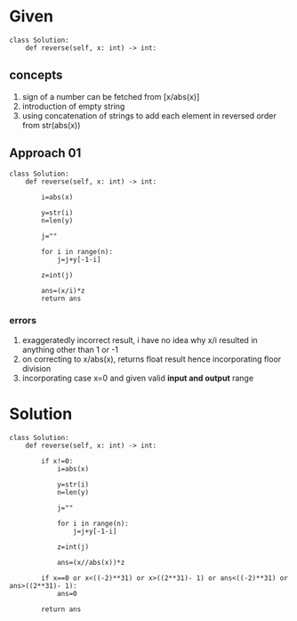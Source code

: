 # Given
```
class Solution:
    def reverse(self, x: int) -> int:

```

## concepts

1. sign of a number can be fetched from [x/abs(x)]
2. introduction of empty string
3. using concatenation of strings to add each element in reversed order from str(abs(x))


## Approach 01

```
class Solution:
    def reverse(self, x: int) -> int:
        
        i=abs(x)

        y=str(i)
        n=len(y)

        j=""

        for i in range(n):
            j=j+y[-1-i]

        z=int(j)

        ans=(x/i)*z
        return ans
```

### errors
1. exaggeratedly incorrect result, i have no idea why x/i resulted in anything other than 1 or -1<br>
2. on correcting to x/abs(x), returns float result hence incorporating floor division<br>
3. incorporating case x=0 and given valid <strong>input and output</strong> range

# Solution
```
class Solution:
    def reverse(self, x: int) -> int:

        if x!=0:
            i=abs(x)

            y=str(i)
            n=len(y)

            j=""

            for i in range(n):
                j=j+y[-1-i]

            z=int(j)

            ans=(x//abs(x))*z

        if x==0 or x<((-2)**31) or x>((2**31)- 1) or ans<((-2)**31) or ans>((2**31)- 1):
            ans=0

        return ans


        
```
